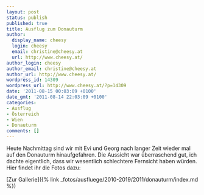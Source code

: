 ```yaml
---
layout: post
status: publish
published: true
title: Ausflug zum Donauturm
author:
  display_name: cheesy
  login: cheesy
  email: christine@cheesy.at
  url: http://www.cheesy.at/
author_login: cheesy
author_email: christine@cheesy.at
author_url: http://www.cheesy.at/
wordpress_id: 14309
wordpress_url: http://www.cheesy.at/?p=14309
date: '2011-08-15 00:03:09 +0100'
date_gmt: '2011-08-14 22:03:09 +0100'
categories:
- Ausflug
- Österreich
- Wien
- Donauturm
comments: []
---
```

<!--:de-->Heute Nachmittag sind wir mit Evi und Georg nach langer Zeit wieder mal auf den Donauturm hinaufgefahren. Die Aussicht war überraschend gut, ich dachte eigentlich, dass wir wesentlich schlechtere Fernsicht haben würden. Hier findet ihr die Fotos dazu:
[Zur Gallerie]({% link _fotos/ausfluege/2010-2019/2011/donauturm/index.md %})
<!--:-->
